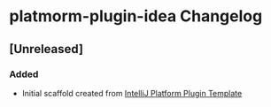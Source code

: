 <!-- Keep a Changelog guide -> https://keepachangelog.com -->

# platmorm-plugin-idea Changelog

## [Unreleased]
### Added
- Initial scaffold created from [IntelliJ Platform Plugin Template](https://github.com/JetBrains/intellij-platform-plugin-template)
